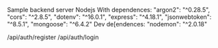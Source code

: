 Sample backend server Nodejs
With dependences:
	"argon2": "^0.28.5",
	"cors": "^2.8.5",
	"dotenv": "^16.0.1",
	"express": "^4.18.1",
	"jsonwebtoken": "^8.5.1",
	"mongoose": "^6.4.2"
Dev de[endences:
	"nodemon": "^2.0.18"

/api/auth/register
/api/auth/login